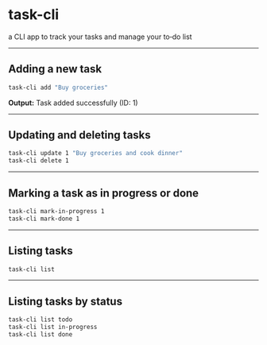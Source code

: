 # task-cli
a CLI app to track your tasks and manage your to‑do list

---

## Adding a new task
```bash
task-cli add "Buy groceries"
```
**Output:** Task added successfully (ID: 1)

---

## Updating and deleting tasks
```bash
task-cli update 1 "Buy groceries and cook dinner"
task-cli delete 1
```

---

## Marking a task as in progress or done
```bash
task-cli mark-in-progress 1
task-cli mark-done 1
```

---

## Listing tasks
```bash
task-cli list
```

---

## Listing tasks by status
```bash
task-cli list todo
task-cli list in-progress
task-cli list done
```

